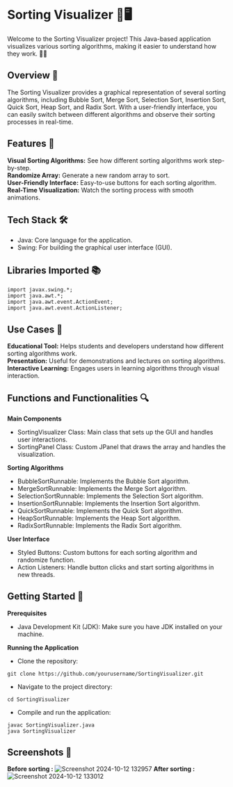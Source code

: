 # Sorting Visualizer 🎨🖥️
Welcome to the Sorting Visualizer project! This Java-based application visualizes various sorting algorithms, making it easier to understand how they work. 🧩✨

## Overview 📖
The Sorting Visualizer provides a graphical representation of several sorting algorithms, including Bubble Sort, Merge Sort, Selection Sort, Insertion Sort, Quick Sort, Heap Sort, and Radix Sort. With a user-friendly interface, you can easily switch between different algorithms and observe their sorting processes in real-time.

## Features 🎁
**Visual Sorting Algorithms:** See how different sorting algorithms work step-by-step.<br>
**Randomize Array:** Generate a new random array to sort.<br>
**User-Friendly Interface:** Easy-to-use buttons for each sorting algorithm.<br>
**Real-Time Visualization:** Watch the sorting process with smooth animations.

## Tech Stack 🛠️
- Java: Core language for the application.
- Swing: For building the graphical user interface (GUI).

## Libraries Imported 📚
```
import javax.swing.*;
import java.awt.*;
import java.awt.event.ActionEvent;
import java.awt.event.ActionListener;
```

## Use Cases 🎯
**Educational Tool:** Helps students and developers understand how different sorting algorithms work.<br>
**Presentation:** Useful for demonstrations and lectures on sorting algorithms.<br>
**Interactive Learning:** Engages users in learning algorithms through visual interaction.

## Functions and Functionalities 🔍
**Main Components**
- SortingVisualizer Class: Main class that sets up the GUI and handles user interactions.
- SortingPanel Class: Custom JPanel that draws the array and handles the visualization.

**Sorting Algorithms**
- BubbleSortRunnable: Implements the Bubble Sort algorithm.
- MergeSortRunnable: Implements the Merge Sort algorithm.
- SelectionSortRunnable: Implements the Selection Sort algorithm.
- InsertionSortRunnable: Implements the Insertion Sort algorithm.
- QuickSortRunnable: Implements the Quick Sort algorithm.
- HeapSortRunnable: Implements the Heap Sort algorithm.
- RadixSortRunnable: Implements the Radix Sort algorithm.

**User Interface**
- Styled Buttons: Custom buttons for each sorting algorithm and randomize function.
- Action Listeners: Handle button clicks and start sorting algorithms in new threads.

## Getting Started 🚀
**Prerequisites**<br>
- Java Development Kit (JDK): Make sure you have JDK installed on your machine.

**Running the Application**
- Clone the repository:

```
git clone https://github.com/yourusername/SortingVisualizer.git
```
- Navigate to the project directory:
```
cd SortingVisualizer
```
- Compile and run the application:
```
javac SortingVisualizer.java
java SortingVisualizer
```
## Screenshots 📸
**Before sorting :**
![Screenshot 2024-10-12 132957](https://github.com/user-attachments/assets/d01dc3fa-856c-4e50-8c49-78a23de4ecb3)
**After sorting :**
![Screenshot 2024-10-12 133012](https://github.com/user-attachments/assets/2a4d3b83-1e97-4e11-bc0b-5e493822a10c)

